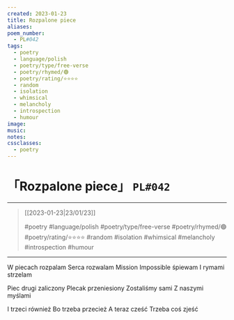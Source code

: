 ```yaml
---
created: 2023-01-23
title: Rozpalone piece
aliases:
poem_number:
  - PL#042
tags:
  - poetry
  - language/polish
  - poetry/type/free-verse
  - poetry/rhymed/🟢
  - poetry/rating/⭐⭐⭐⭐
  - random
  - isolation
  - whimsical
  - melancholy
  - introspection
  - humour
image:
music:
notes:
cssclasses:
  - poetry
---
```

# 「Rozpalone piece」 `PL#042`

---

> [[2023-01-23|23/01/23]]
> 
> #poetry 
> #language/polish 
> #poetry/type/free-verse 
> #poetry/rhymed/🟢 
> #poetry/rating/⭐⭐⭐⭐ 
> #random #isolation #whimsical #melancholy #introspection #humour

---

W piecach rozpalam
Serca rozwalam
Mission Impossible śpiewam
I rymami strzelam

Piec drugi zaliczony
Plecak przeniesiony
Zostaliśmy sami
Z naszymi myślami

I trzeci również
Bo trzeba przecież
A teraz cześć
Trzeba coś zjeść
